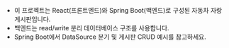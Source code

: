 <!-- Use this file to provide workspace-specific custom instructions to Copilot. For more details, visit https://code.visualstudio.com/docs/copilot/copilot-customization#_use-a-githubcopilotinstructionsmd-file -->

- 이 프로젝트는 React(프론트엔드)와 Spring Boot(백엔드)로 구성된 자동차 자랑 게시판입니다.
- 백엔드는 read/write 분리 데이터베이스 구조를 사용합니다.
- Spring Boot에서 DataSource 분기 및 게시판 CRUD 예시를 참고하세요.
